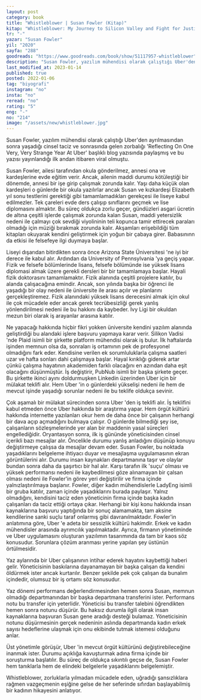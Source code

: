 ```yaml
---
layout: post
category: book
title: "Whistleblower | Susan Fowler (Kitap)"
kitap: "Whistleblower: My Journey to Silicon Valley and Fight for Justice at Uber"
tr: "-"
yazar: "Susan Fowler"
yil: "2020"
sayfa: "288"
goodreads: "https://www.goodreads.com/book/show/51117957-whistleblower"
description: "Susan Fowler, yazılım mühendisi olarak çalıştığı Uber'den ayrılmasından sonra yaşadığı cinsel taciz ve sonrasında gelen zorbalığı Reflecting On One Very, Very Strange Year At Uber başlıklı blog yazısında paylaşmış ve bu yazısı yayınlandığı ilk andan itibaren viral olmuştu. Whistleblower Fowler'ın Uber’de yazılım mühendisi olarak geçen bir yılına odaklaniyor."
last_modified_at: 2023-01-14
published: true
posted: 2022-01-06
tag: "biyografi"
instagram: "no"
insta: "no"
reread: "no"
rating: "5"
eng: "-"
no: "214"
image: "/assets/new/whistleblower.jpg"
---
```


Susan Fowler, yazılım mühendisi olarak çalıştığı Uber'den ayrılmasından sonra yaşadığı cinsel taciz ve sonrasında gelen zorbalığı 'Reflecting On One Very, Very Strange Year At Uber' başlıklı blog yazısında paylaşmış ve bu yazısı yayınlandığı ilk andan itibaren viral olmuştu.

Susan Fowler, ailesi tarafından okula gönderilmez, annesi ona ve kardeşlerine evde eğitim verir. Ancak, ailenin maddi durumu kötüleştiği bir dönemde, annesi bir işe girip çalışmak zorunda kalır. Yaşı daha küçük olan kardeşleri o günlerde bir okula yazılırlar ancak Susan ve kızkardeşi Elizabeth yıl sonu testlerini gerektiği gibi tamamlamadıkları gerekçesi ile liseye kabul edilmezler. Tek çareleri evde ders çalışıp sınıflarını geçmek ve lise diplomasını almaktır. Bu süreç oldukça zorlu geçer, gündüzleri asgari ücretin de altına çeşitli işlerde çalışmak zorunda kalan Susan, maddi yetersizlik nedeni ile çalmayı çok sevdiği viyolininin teli kopunca tamir ettirecek paraları olmadığı için müziği bırakmak zorunda kalır. Akşamları erişebildiği tüm kitapları okuyarak kendini geliştirmek için yoğun bir çabaya girer. Babasınınn da etkisi ile felsefeye ilgi duymaya başlar.

Liseyi dışarıdan bitirdikten sonra önce Arizona State Üniversitesi 'ne iyi bir derece ile kabul alır. Ardından da University of Pennsylvania 'ya geçiş yapar. Fizik ve felsefe bölümlerinde lisans, felsefe bölümünde ise yüksek lisans diplomasi almak üzere gerekli dersleri bir bir tamamlamaya başlar. Hayali fizik doktorasını tamamlamaktır. Fizik alanında çeşitli projelere katılır, bu alanda çalışacağına emindir. Ancak, son yılında başka bir öğrenci ile yaşadığı bir olay nedeni ile üniversite ile arası açılır ve planlarını gerçekleştiremez. Fizik alanındaki yüksek lisans derecesini almak için okul ile çok mücadele eder ancak gerek tecrübesizliği gerek yanlış yönlendirilmesi nedeni ile bu hakkını da kaybeder. Ivy Ligi bir okuldan mezun biri olarak iş arayanlar arasına katılır.

Ne yapacağı hakkında hiçbir fikri yokken üniversite kendini yazılım alanında geliştirdiği bu alandaki işlere başvuru yapmaya karar verir. Silikon Vadisi 'nde Plaid isimli bir şirkette platform mühendisi olarak iş bulur. İlk haftalarda işinden memnun olsa da, sonraları iş ortamının pek de profesyonel olmadığını fark eder. Kendisine verilen ek sorumluluklarla çalışma saatleri uzar ve hafta sonları dahi çalışmaya başlar. Hayal kırıklığı giderek artar çünkü çalışma hayatının akademiden farklı olacağını en azından daha eşit olacağını düşünmüştür. İş değiştirir, PubNub isimli bir başka şirkete geçer. Bu şirkette ikinci ayını doldurmuşken Linkedin üzerinden Uber için bir mülakat teklifi alır. Hem Uber 'in o günlerdeki yükselişi nedeni ile hem de mevcut işinde yaşadığı sorunlar nedeni ile bu teklife oldukça sevinir.

Çok aşamalı bir mülakat sürecinden sonra Uber 'den iş teklifi alır. İş teklifini kabul etmeden önce Uber hakkında bir araştırma yapar. Hem örgüt kültürü hakkında internette yazılanları okur hem de daha önce bir çalışanın herhangi bir dava açıp açmadığını bulmaya çalışır. O günlerde bilmediği şey ise, çalışanların sözleşmelerinde yer alan bir maddenin yasal süreçleri engellediğidir. Oryantasyon sonra, ilk iş gününde yöneticisinden cinsel içerikli bazı mesajlar alır. Öncelikle durumu yanlış anladığını düşünüp konuyu değiştirmeye çalışsa da mesajlar devam eder. Susan Fowler, bu noktada yaşadıklarını belgeleme ihtiyacı duyar ve mesajlaşma uygulamasının ekran görüntülerini alır. Durumu insan kaynakları departmanına taşır ve olaylar bundan sonra daha da şaşırtıcı bir hal alır. Karşı tarafın ilk 'suçu' olması ve yüksek performansı nedeni ile kaybedilmesi göze alınamayan bir çalsan olması nedeni ile Fowler'in görev yeri değiştirilir ve firma içinde yalnızlaştırılmaya başlanır. Fowler, diğer kadın mühendislerle LadyEng isimli bir gruba katılır, zaman içinde yaşadıklarını burada paylaşır. Yalnız olmadığını, kendisini taciz eden yöneticinin firma içinde başka kadın çalışanları da taciz ettiği ortaya çıkar. Herhangi bir kişi konu hakkında insan kaynaklarına başvuru yaptığında bir sonuç alamamakta, tam aksine kendilerine sanki suçlu taraf onlarmış gibi davranılmaktadır. Fowler'in anlatımına göre, Uber 'e adeta bir sessizlik kültürü hakimdir. Erkek ve kadın mühendisler arasında ayrımcılık yapılmaktadır. Ayrıca, firmanın yönetiminde ve Uber uygulamasını oluşturan yazılımın tasarımında da tam bir kaos söz konusudur. Sorunlara çözüm aranması yerine yapılan şey üstünün örtülmesidir.

Yaz aylarında bir Uber çalışanının intihar ederek hayatını kaybettiği haberi gelir. Yöneticisinin baskılarına dayanamayan bir başka çalışan da kendini öldürmek ister ancak kurtarılır. Benzer şekilde pek çok çalışan da bunalım içindedir, olumsuz bir iş ortamı söz konusudur.

Yaz dönemi performans değerlendirmesinden hemen sonra Susan, memnun olmadığı departmanından bir başka departmana transferini ister. Performans notu bu transfer için yeterlidir. Yöneticisi bu transfer talebini öğrendikten hemen sonra notunu düşürür. Bu haksız durumla ilgili olarak insan kaynaklarına başvuran Susan gene aradığı desteği bulamaz. Yöneticisinin notunu düşürmesinin gerçek nedeninin aslında departmanda kadın erkek sayısı hedeflerine ulaşmak için onu ekibinde tutmak istemesi olduğunu anlar.

Üst yönetimle görüşür, Uber 'in mevcut örgüt kültürünü değiştirebileceğine inanmak ister. Durumu açıklığa kavuşturmak adına firma içinde bir soruşturma başlatılır. Bu süreç de oldukça sıkıntılı geçse de, Susan Fowler hem tanıklarla hem de elindeki belgelerle yaşadıklarını belgelemiştir.

Whistleblower, zorluklarla yılmadan mücadele eden, uğradığı şansızlıklara rağmen vazgeçmenin eşiğine gelse de her seferinde sıfırdan başlayabilmiş bir kadının hikayesini anlatıyor.
